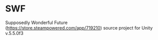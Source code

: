 # SWF
Supposedly Wonderful Future (https://store.steampowered.com/app/719210)
source project for Unity v.5.5.0f3
